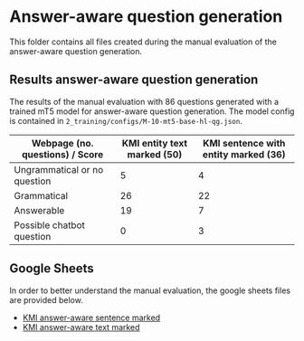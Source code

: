 # Answer-aware question generation
This folder contains all files created during the manual evaluation of the answer-aware question generation.

## Results answer-aware question generation
The results of the manual evaluation with 86 questions generated with a trained mT5 model for answer-aware question generation. The model config is contained in `2_training/configs/M-10-mt5-base-hl-qg.json`.

| Webpage (no. questions) / Score | KMI entity text marked (50) | KMI sentence with entity marked (36) |
|---|---|---|
| Ungrammatical or no question | 5 | 4 |
| Grammatical | 26 | 22 |
| Answerable | 19 | 7 |
| Possible chatbot question | 0 | 3 |

## Google Sheets
In order to better understand the manual evaluation, the google sheets files are provided below.

* [KMI answer-aware sentence marked](https://docs.google.com/spreadsheets/d/1sF8iAzh5zYjgsxb5DklS-5xeRSdjXj0rc3AAltmWQkw/edit?usp=sharing)
* [KMI answer-aware text marked](https://docs.google.com/spreadsheets/d/1gUl5kHA8gFUf7cCI82MznaCwaZoVBOPMHtQBnJCaIyg/edit?usp=sharing)